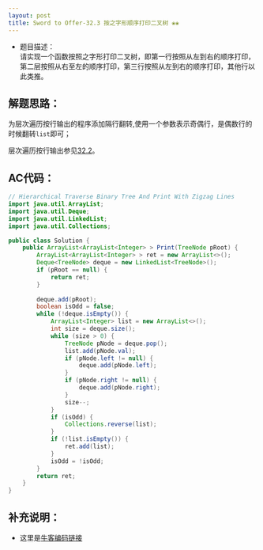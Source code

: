 ```yaml
---
layout: post
title: Sword to Offer-32.3 按之字形顺序打印二叉树 ❀❀
---
```


* 题目描述：  
请实现一个函数按照之字形打印二叉树，即第一行按照从左到右的顺序打印，第二层按照从右至左的顺序打印，第三行按照从左到右的顺序打印，其他行以此类推。  

## 解题思路：

为层次遍历按行输出的程序添加隔行翻转,使用一个参数表示奇偶行，是偶数行的时候翻转`list`即可；  

层次遍历按行输出参见[32.2](https://yangzail.github.io/algorithm/2020-04-20-Print-Binary-Tree-In-Lines/)。


## AC代码：

```java
// Hierarchical Traverse Binary Tree And Print With Zigzag Lines
import java.util.ArrayList;
import java.util.Deque;
import java.util.LinkedList;
import java.util.Collections;

public class Solution {
    public ArrayList<ArrayList<Integer> > Print(TreeNode pRoot) {
        ArrayList<ArrayList<Integer> > ret = new ArrayList<>();
        Deque<TreeNode> deque = new LinkedList<TreeNode>();
        if (pRoot == null) {
            return ret;
        }
        
        deque.add(pRoot);
        boolean isOdd = false;
        while (!deque.isEmpty()) {
            ArrayList<Integer> list = new ArrayList<>();
            int size = deque.size();
            while (size > 0) {
                TreeNode pNode = deque.pop();
                list.add(pNode.val);
                if (pNode.left != null) {
                    deque.add(pNode.left);
                }
                if (pNode.right != null) {
                    deque.add(pNode.right);
                }
                size--;
            }
            if (isOdd) {
                Collections.reverse(list);
            }
            if (!list.isEmpty()) {
                ret.add(list);
            }
            isOdd = !isOdd;
        }
        return ret;
    }
}
```

## 补充说明：

* 这里是[牛客编码链接](https://www.nowcoder.com/practice/91b69814117f4e8097390d107d2efbe0?tpId=13&&tqId=11212&rp=1&ru=/ta/coding-interviews&qru=/ta/coding-interviews/question-ranking)